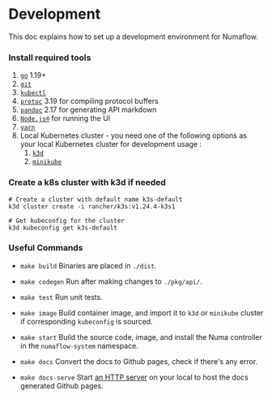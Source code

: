 # Development

This doc explains how to set up a development environment for Numaflow.

### Install required tools

1. [`go`](https://golang.org/doc/install) 1.19+
1. [`git`](https://help.github.com/articles/set-up-git/)
1. [`kubectl`](https://kubernetes.io/docs/tasks/tools/install-kubectl/)
1. [`protoc`](https://github.com/protocolbuffers/protobuf) 3.19 for compiling protocol buffers
1. [`pandoc`](https://pandoc.org/installing.html) 2.17 for generating API markdown
1. [`Node.js®`](https://nodejs.org/en/) for running the UI
1. [`yarn`](https://classic.yarnpkg.com/en/)
1. Local Kubernetes cluster - 
you need one of the following options as your local Kubernetes cluster for development usage : 
    1. [`k3d`](https://k3d.io/) 
    1. [`minikube`](https://minikube.sigs.k8s.io/docs/start/)

### Create a k8s cluster with k3d if needed

```shell
# Create a cluster with default name k3s-default
k3d cluster create -i rancher/k3s:v1.24.4-k3s1

# Get kubeconfig for the cluster
k3d kubeconfig get k3s-default
```

### Useful Commands

- `make build`
  Binaries are placed in `./dist`.

- `make codegen`
  Run after making changes to `./pkg/api/`.

- `make test`
  Run unit tests.

- `make image`
  Build container image, and import it to `k3d` or `minikube` cluster if corresponding `kubeconfig` is sourced.

- `make start`
  Build the source code, image, and install the Numa controller in the `numaflow-system` namespace.

- `make docs`
  Convert the docs to Github pages, check if there's any error.

- `make docs-serve`
  Start [an HTTP server](http://127.0.0.1:8000/) on your local to host the docs generated Github pages.
